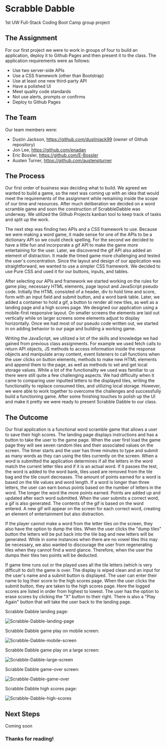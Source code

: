 # Scrabble Dabble
1st UW Full-Stack Coding Boot Camp group project

## The Assignment
For our first project we were to work in groups of four to build an application, deploy it to Github Pages and then present it to the class. The application requirements were as follows:
* Use two server-side APIs
* Use a CSS framework (other than Bootstrap)
* Use at least one new third-party API
* Have a polished UI
* Meet quality code standards
* Not use alerts, prompts or confirms
* Deploy to Github Pages

## The Team
Our team members were:
* Dustin Jackson, https://github.com/dustinjack99 (owner of Github repository)
* Jon Lee, https://github.com/enadan
* Eric Bossler, https://github.com/E-Bossler
* Austen Turner, https://github.com/austenpturner

## The Process
Our first order of business was deciding what to build. We agreed we wanted to build a game, so the next was coming up with an idea that would meet the requirements of the assignment while remaining inside the scope of our time and resources. After much deliberation we decided on a word scramble game and soon the construction of ScrabbleDabble was underway. We utilized the Github Projects kanban tool to keep track of tasks and split up the work. 

The next step was finding two APIs and a CSS framework to use. Because we were making a word game, it made sense for one of the APIs to be a dictionary API so we could check spelling. For the second we decided to have a little fun and incorporate a gif API to make the game more entertaining for the user. Later, we discovered the gif API also added an element of distraction. It made the timed game more challenging and tested the user's concentration. Since the layout and design of our application was straightforward, we wanted to use a simpler CSS framework. We decided to use Pure CSS and used it for our buttons, inputs, and tables. 

After selecting our APIs and framework we started working on the rules for game play, necessary HTML elements, page layout and JavaScript pseudo code. Initially the HTML consisted of a header, div to hold time and score, form with an input field and submit button, and a word bank table. Later, we added a container to hold a gif, a button to render all new tiles, as well as a landing page and a high scores page. We designed our application using a mobile-first responsive layout. On smaller screens the elements are laid out vertically while on larger screens some elements adjust to display horizontally. Once we had most of our pseudo code written out, we started in on adding behavior to our page and building a working game.

Writing the JavaScript, we utilized a lot of the skills and knowledge we had gained from previous class assignments. For example we used fetch calls to return API objects, JS methods to access information inside the response objects and manipulate array content, event listeners to call functions when the user clicks on button elements, methods to make new HTML elements and append them to the page, as well as methods to set and get local storage values. While a lot of the functionality we used was familiar to us there were still quite a few challenging aspects. We had difficulty when it came to comparing user inputted letters to the displayed tiles, writing the functionality to replace consumed tiles, and utilizing local storage. However, we were able to work together to overcome the challenges and successfully build a functioning game. After some finishing touches to polish up the UI and make it pretty we were ready to present Scrabble Dabble to our class.

## The Outcome
Our final application is a functional word scramble game that allows a user to save their high scores. The landing page displays instructions and has a button to take the user to the game page. When the user first load the game page they will see seven random tiles and their associated values on the screen. The timer starts and the user has three minutes to type and submit as many words as they can using the tiles currently on the screen. When a word is submitted the application determines if all the letters in the word match the current letter tiles and if it is an actual word. If it passes the test, the word is added to the word bank, tiles used are removed from the tile bag and the tile count decreases. The amount of points earned for a word is based on the tile values and word length. If a word is longer than three letters, the user can earn bonus points based on the number of letters in the word. The longer the word the more points earned. Points are added up and updated after each word submitted. When the user submits a correct word, a gif is also generated. The contents of the gif is based on the word entered. A new gif will appear on the screen for each correct word, creating an element of entertainment but also distraction. 

If the player cannot make a word from the letter tiles on the screen, they also have the option to dump the tiles. When the user clicks the "dump tiles" button the letters will be put back into the tile bag and new letters will be generated. While in some instances when there are no vowel tiles this may be necessary, we also wanted to discourage the user from regenerating tiles when they cannot find a word glance. Therefore, when the user the dumps their tiles two points will be deducted.

If game time runs out or the played uses all the tile letters (which is very difficult to do!) the game is over. The display is wiped clean and an input for the user's name and a submit button is displayed. The user can enter their name to log their score to the high scores page. When the user clicks the submit button, they are taken to the high scores page. Here the logged scores are listed in order from highest to lowest. The user has the option to erase scores by clicking the "X" button to their right. There is also a "Play Again" button that will take the user back to the landing page.

Scrabble Dabble landing page:

![Scrabble-Dabble-landing-page](https://github.com/dustinjack99/ScrabbleDabble/blob/master/assets/images/landing-page.jpg)

Scrabble Dabble game play on mobile screen:

![Scrabble-Dabble-mobile-screen](https://github.com/dustinjack99/ScrabbleDabble/blob/master/assets/images/game-play-mobile.jpg)

Scrabble Dabble game play on a large screen:

![Scrabble-Dabble-large-screen](https://github.com/dustinjack99/ScrabbleDabble/blob/master/assets/images/game-play-lg-screen.jpg)

Scrabble Dabble game-over screen:

![Scrabble-Dabble-game-over](https://github.com/dustinjack99/ScrabbleDabble/blob/master/assets/images/end-of-game-screen.jpg)

Scrabble Dabble high scores page:

![Scrabble-Dabble-high-scores](https://github.com/dustinjack99/ScrabbleDabble/blob/master/assets/images/high-scores-page.jpg)

## Next Steps
Coming soon

### Thanks for reading! 






